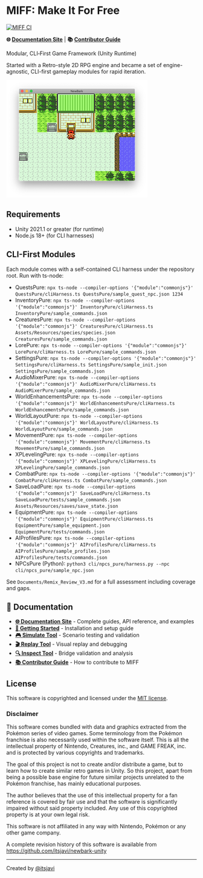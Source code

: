 # MIFF: Make It For Free

[![MIFF CI](https://github.com/rcbiscuitsbelfast-prog/K-pop-remix/actions/workflows/miff-ci.yml/badge.svg)](https://github.com/rcbiscuitsbelfast-prog/K-pop-remix/actions/workflows/miff-ci.yml)

**🌐 [Documentation Site](https://miff-framework.github.io/miff)** | **📚 [Contributor Guide](https://miff-framework.github.io/miff/contributors/onboarding)**

Modular, CLI‑First Game Framework (Unity Runtime)

Started with a Retro-style 2D RPG engine and became a set of engine-agnostic, CLI-first gameplay modules for rapid iteration.

![screenshot](Assets/Graphics/Images/screenshot.png)

## Requirements

- Unity 2021.1 or greater (for runtime)
- Node.js 18+ (for CLI harnesses)

## CLI-First Modules

Each module comes with a self-contained CLI harness under the repository root. Run with ts-node:

- QuestsPure: `npx ts-node --compiler-options '{"module":"commonjs"}' QuestsPure/cliHarness.ts QuestsPure/sample_quest_npc.json 1234`
- InventoryPure: `npx ts-node --compiler-options '{"module":"commonjs"}' InventoryPure/cliHarness.ts InventoryPure/sample_commands.json`
- CreaturesPure: `npx ts-node --compiler-options '{"module":"commonjs"}' CreaturesPure/cliHarness.ts Assets/Resources/species/species.json CreaturesPure/sample_commands.json`
- LorePure: `npx ts-node --compiler-options '{"module":"commonjs"}' LorePure/cliHarness.ts LorePure/sample_commands.json`
- SettingsPure: `npx ts-node --compiler-options '{"module":"commonjs"}' SettingsPure/cliHarness.ts SettingsPure/sample_init.json SettingsPure/sample_commands.json`
- AudioMixerPure: `npx ts-node --compiler-options '{"module":"commonjs"}' AudioMixerPure/cliHarness.ts AudioMixerPure/sample_commands.json`
- WorldEnhancementsPure: `npx ts-node --compiler-options '{"module":"commonjs"}' WorldEnhancementsPure/cliHarness.ts WorldEnhancementsPure/sample_commands.json`
- WorldLayoutPure: `npx ts-node --compiler-options '{"module":"commonjs"}' WorldLayoutPure/cliHarness.ts WorldLayoutPure/sample_commands.json`
- MovementPure: `npx ts-node --compiler-options '{"module":"commonjs"}' MovementPure/cliHarness.ts MovementPure/sample_commands.json`
- XPLevelingPure: `npx ts-node --compiler-options '{"module":"commonjs"}' XPLevelingPure/cliHarness.ts XPLevelingPure/sample_commands.json`
- CombatPure: `npx ts-node --compiler-options '{"module":"commonjs"}' CombatPure/cliHarness.ts CombatPure/sample_commands.json`
- SaveLoadPure: `npx ts-node --compiler-options '{"module":"commonjs"}' SaveLoadPure/cliHarness.ts SaveLoadPure/tests/sample_commands.json Assets/Resources/saves/save_state.json`
- EquipmentPure: `npx ts-node --compiler-options '{"module":"commonjs"}' EquipmentPure/cliHarness.ts EquipmentPure/sample_equipment.json EquipmentPure/tests/commands.json`
- AIProfilesPure: `npx ts-node --compiler-options '{"module":"commonjs"}' AIProfilesPure/cliHarness.ts AIProfilesPure/sample_profiles.json AIProfilesPure/tests/commands.json`
- NPCsPure (Python): `python3 cli/npcs_pure/harness.py --npc cli/npcs_pure/sample_npc.json`

See `Documents/Remix_Review_V3.md` for a full assessment including coverage and gaps.

## 📖 Documentation

- **[🌐 Documentation Site](https://miff-framework.github.io/miff)** - Complete guides, API reference, and examples
- **[🚀 Getting Started](https://miff-framework.github.io/miff/getting-started/install)** - Installation and setup guide
- **[🎮 Simulate Tool](https://miff-framework.github.io/miff/getting-started/simulate)** - Scenario testing and validation
- **[🎬 Replay Tool](https://miff-framework.github.io/miff/getting-started/replay)** - Visual replay and debugging
- **[🔍 Inspect Tool](https://miff-framework.github.io/miff/getting-started/inspect)** - Bridge validation and analysis
- **[📚 Contributor Guide](https://miff-framework.github.io/miff/contributors/onboarding)** - How to contribute to MIFF


## License

This software is copyrighted and licensed under the 
[MIT license](https://github.com/itsjavi/newbark-unity/LICENSE).

### Disclaimer

This software comes bundled with data and graphics extracted from the
Pokémon series of video games. Some terminology from the Pokémon franchise is
also necessarily used within the software itself. This is all the intellectual
property of Nintendo, Creatures, inc., and GAME FREAK, inc. and is protected by
various copyrights and trademarks.

The goal of this project is not to create and/or distribute a game, but to learn
how to create similar retro games in Unity. So this project, apart from being a possible
base engine for future similar projects unrelated to the Pokémon franchise,
has mainly educational purposes.

The author believes that the use of this intellectual property for a fan reference
is covered by fair use and that the software is significantly impaired without said
property included. Any use of this copyrighted property is at your own legal risk.

This software is not affiliated in any way with Nintendo,
Pokémon or any other game company.

A complete revision history of this software is available from
https://github.com/itsjavi/newbark-unity

---


Created by [@itsjavi](https://github.com/itsjavi)
